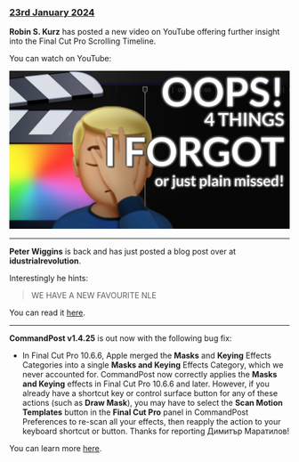 ### [23rd January 2024](/news/20240123)

**Robin S. Kurz** has posted a new video on YouTube offering further insight into the Final Cut Pro Scrolling Timeline.

You can watch on YouTube:

[![](/static/scrolling-timeline-youtube.jpeg)](https://www.youtube.com/watch?v=gu2wdII-yKk)

---

**Peter Wiggins** is back and has just posted a blog post over at **idustrialrevolution**.

Interestingly he hints:

> WE HAVE A NEW FAVOURITE NLE

You can read it [here](https://idustrialrevolution.com/blogs/news/diary-of-a-plugin-writer-3).

---

**CommandPost v1.4.25** is out now with the following bug fix:

- In Final Cut Pro 10.6.6, Apple merged the **Masks** and **Keying** Effects Categories into a single **Masks and Keying** Effects Category, which we never accounted for. CommandPost now correctly applies the **Masks and Keying** effects in Final Cut Pro 10.6.6 and later. However, if you already have a shortcut key or control surface button for any of these actions (such as **Draw Mask**), you may have to select the **Scan Motion Templates** button in the **Final Cut Pro** panel in CommandPost Preferences to re-scan all your effects, then reapply the action to your keyboard shortcut or button. Thanks for reporting Димитър Маратилов!

You can learn more [here](https://commandpost.io).